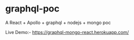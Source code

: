 # graphql-poc
A React + Apollo + graphql + nodejs + mongo poc

Live Demo:- https://graphql-mongo-react.herokuapp.com/
